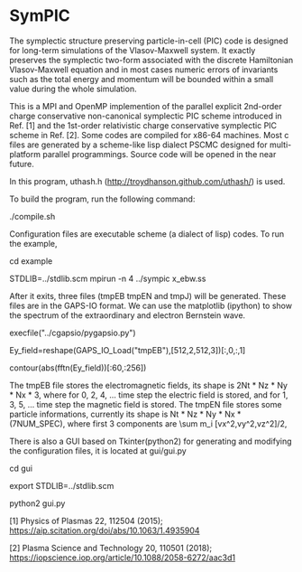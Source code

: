 # SymPIC
The symplectic structure preserving particle-in-cell (PIC) code is 
designed for long-term simulations of the Vlasov-Maxwell system. It 
exactly preserves the symplectic two-form associated with the discrete 
Hamiltonian Vlasov-Maxwell equation and in most cases numeric errors 
of invariants such as the total energy and momentum will be bounded within
a small value during the whole simulation.

This is a MPI and OpenMP implemention of the parallel explicit 
2nd-order charge conservative non-canonical symplectic PIC scheme 
introduced in Ref. [1] and the 1st-order relativistic charge 
conservative symplectic PIC scheme in Ref. [2]. Some codes are compiled
for x86-64 machines. Most c files are generated by a scheme-like lisp 
dialect PSCMC designed for multi-platform parallel programmings. Source 
code will be opened in the near future.

In this program, uthash.h (http://troydhanson.github.com/uthash/) is 
used.

To build the program, run the following command:

./compile.sh

Configuration files are executable scheme (a dialect of lisp) codes. To run
the example, 

cd example

STDLIB=../stdlib.scm mpirun -n 4 ../sympic x_ebw.ss

After it exits, three files (tmpEB tmpEN and tmpJ) will be generated. 
These files are in the GAPS-IO format. We can use the matplotlib (ipython) to 
show the spectrum of the extraordinary and electron Bernstein wave.

execfile("../cgapsio/pygapsio.py")

Ey_field=reshape(GAPS_IO_Load("tmpEB"),[512,2,512,3])[:,0,:,1]

contour(abs(fftn(Ey_field))[:60,:256])

The tmpEB file stores the electromagnetic fields, its shape
is 2Nt * Nz * Ny * Nx * 3, where for 0, 2, 4, ... time step the 
electric field is stored, and for 1, 3, 5, ... time step the 
magnetic field is stored. The tmpEN file stores some particle
informations, currently its shape is Nt * Nz * Ny * Nx * (7NUM_SPEC), 
where first 3 components are \sum m_i [vx^2,vy^2,vz^2]/2, 

There is also a GUI based on Tkinter(python2) for generating and 
modifying the configuration files, it is located at gui/gui.py

cd gui

export STDLIB=../stdlib.scm

python2 gui.py


[1] Physics of Plasmas 22, 112504 (2015); https://aip.scitation.org/doi/abs/10.1063/1.4935904

[2] Plasma Science and Technology 20, 110501 (2018); https://iopscience.iop.org/article/10.1088/2058-6272/aac3d1
